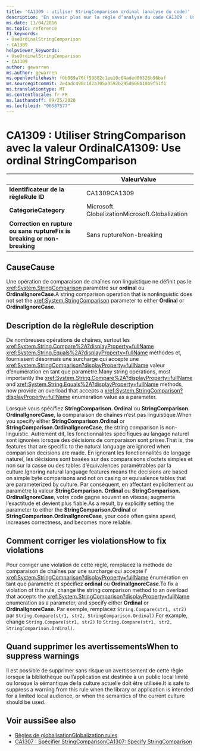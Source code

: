 ```yaml
---
title: 'CA1309 : utiliser StringComparison ordinal (analyse du code)'
description: 'En savoir plus sur la règle d’analyse du code CA1309 : Use ordinal StringComparison'
ms.date: 11/04/2016
ms.topic: reference
f1_keywords:
- UseOrdinalStringComparison
- CA1309
helpviewer_keywords:
- UseOrdinalStringComparison
- CA1309
author: gewarren
ms.author: gewarren
ms.openlocfilehash: f0b989a76ff59882c1ee10c64aded06326b96baf
ms.sourcegitcommit: 2e4adc490c1d2a705a0592b295d606b10b9f51f1
ms.translationtype: MT
ms.contentlocale: fr-FR
ms.lasthandoff: 09/25/2020
ms.locfileid: "96587577"
---
```

# <a name="ca1309-use-ordinal-stringcomparison"></a><span data-ttu-id="6ac52-103">CA1309 : Utiliser StringComparison avec la valeur Ordinal</span><span class="sxs-lookup"><span data-stu-id="6ac52-103">CA1309: Use ordinal StringComparison</span></span>

|                                     | <span data-ttu-id="6ac52-104">Valeur</span><span class="sxs-lookup"><span data-stu-id="6ac52-104">Value</span></span>                   |
|-------------------------------------|-------------------------|
| <span data-ttu-id="6ac52-105">**Identificateur de la règle**</span><span class="sxs-lookup"><span data-stu-id="6ac52-105">**Rule ID**</span></span>                         | <span data-ttu-id="6ac52-106">CA1309</span><span class="sxs-lookup"><span data-stu-id="6ac52-106">CA1309</span></span>                  |
| <span data-ttu-id="6ac52-107">**Catégorie**</span><span class="sxs-lookup"><span data-stu-id="6ac52-107">**Category**</span></span>                        | <span data-ttu-id="6ac52-108">Microsoft. Globalization</span><span class="sxs-lookup"><span data-stu-id="6ac52-108">Microsoft.Globalization</span></span> |
| <span data-ttu-id="6ac52-109">**Correction en rupture ou sans rupture**</span><span class="sxs-lookup"><span data-stu-id="6ac52-109">**Fix is breaking or non-breaking**</span></span> | <span data-ttu-id="6ac52-110">Sans rupture</span><span class="sxs-lookup"><span data-stu-id="6ac52-110">Non-breaking</span></span>            |

## <a name="cause"></a><span data-ttu-id="6ac52-111">Cause</span><span class="sxs-lookup"><span data-stu-id="6ac52-111">Cause</span></span>

<span data-ttu-id="6ac52-112">Une opération de comparaison de chaînes non linguistique ne définit pas le <xref:System.StringComparison> paramètre sur **ordinal** ou **OrdinalIgnoreCase**.</span><span class="sxs-lookup"><span data-stu-id="6ac52-112">A string comparison operation that is nonlinguistic does not set the <xref:System.StringComparison> parameter to either **Ordinal** or **OrdinalIgnoreCase**.</span></span>

## <a name="rule-description"></a><span data-ttu-id="6ac52-113">Description de la règle</span><span class="sxs-lookup"><span data-stu-id="6ac52-113">Rule description</span></span>

<span data-ttu-id="6ac52-114">De nombreuses opérations de chaînes, surtout les <xref:System.String.Compare%2A?displayProperty=fullName> <xref:System.String.Equals%2A?displayProperty=fullName> méthodes et, fournissent désormais une surcharge qui accepte une <xref:System.StringComparison?displayProperty=fullName> valeur d’énumération en tant que paramètre.</span><span class="sxs-lookup"><span data-stu-id="6ac52-114">Many string operations, most importantly the <xref:System.String.Compare%2A?displayProperty=fullName> and <xref:System.String.Equals%2A?displayProperty=fullName> methods, now provide an overload that accepts a <xref:System.StringComparison?displayProperty=fullName> enumeration value as a parameter.</span></span>

<span data-ttu-id="6ac52-115">Lorsque vous spécifiez **StringComparison. Ordinal** ou **StringComparison. OrdinalIgnoreCase**, la comparaison de chaînes n’est pas linguistique.</span><span class="sxs-lookup"><span data-stu-id="6ac52-115">When you specify either **StringComparison.Ordinal** or **StringComparison.OrdinalIgnoreCase**, the string comparison is non-linguistic.</span></span> <span data-ttu-id="6ac52-116">Autrement dit, les fonctionnalités spécifiques au langage naturel sont ignorées lorsque des décisions de comparaison sont prises.</span><span class="sxs-lookup"><span data-stu-id="6ac52-116">That is, the features that are specific to the natural language are ignored when comparison decisions are made.</span></span> <span data-ttu-id="6ac52-117">En ignorant les fonctionnalités de langage naturel, les décisions sont basées sur des comparaisons d’octets simples et non sur la casse ou des tables d’équivalences paramétrables par la culture.</span><span class="sxs-lookup"><span data-stu-id="6ac52-117">Ignoring natural language features means the decisions are based on simple byte comparisons and not on casing or equivalence tables that are parameterized by culture.</span></span> <span data-ttu-id="6ac52-118">Par conséquent, en affectant explicitement au paramètre la valeur **StringComparison. Ordinal** ou **StringComparison. OrdinalIgnoreCase**, votre code gagne souvent en vitesse, augmente l’exactitude et devient plus fiable.</span><span class="sxs-lookup"><span data-stu-id="6ac52-118">As a result, by explicitly setting the parameter to either the **StringComparison.Ordinal** or **StringComparison.OrdinalIgnoreCase**, your code often gains speed, increases correctness, and becomes more reliable.</span></span>

## <a name="how-to-fix-violations"></a><span data-ttu-id="6ac52-119">Comment corriger les violations</span><span class="sxs-lookup"><span data-stu-id="6ac52-119">How to fix violations</span></span>

<span data-ttu-id="6ac52-120">Pour corriger une violation de cette règle, remplacez la méthode de comparaison de chaînes par une surcharge qui accepte l' <xref:System.StringComparison?displayProperty=fullName> énumération en tant que paramètre et spécifiez **ordinal** ou **OrdinalIgnoreCase**.</span><span class="sxs-lookup"><span data-stu-id="6ac52-120">To fix a violation of this rule, change the string comparison method to an overload that accepts the <xref:System.StringComparison?displayProperty=fullName> enumeration as a parameter, and specify either **Ordinal** or **OrdinalIgnoreCase**.</span></span> <span data-ttu-id="6ac52-121">Par exemple, remplacez `String.Compare(str1, str2)` par `String.Compare(str1, str2, StringComparison.Ordinal)`.</span><span class="sxs-lookup"><span data-stu-id="6ac52-121">For example, change `String.Compare(str1, str2)` to `String.Compare(str1, str2, StringComparison.Ordinal)`.</span></span>

## <a name="when-to-suppress-warnings"></a><span data-ttu-id="6ac52-122">Quand supprimer les avertissements</span><span class="sxs-lookup"><span data-stu-id="6ac52-122">When to suppress warnings</span></span>

<span data-ttu-id="6ac52-123">Il est possible de supprimer sans risque un avertissement de cette règle lorsque la bibliothèque ou l’application est destinée à un public local limité ou lorsque la sémantique de la culture actuelle doit être utilisée.</span><span class="sxs-lookup"><span data-stu-id="6ac52-123">It is safe to suppress a warning from this rule when the library or application is intended for a limited local audience, or when the semantics of the current culture should be used.</span></span>

## <a name="see-also"></a><span data-ttu-id="6ac52-124">Voir aussi</span><span class="sxs-lookup"><span data-stu-id="6ac52-124">See also</span></span>

- [<span data-ttu-id="6ac52-125">Règles de globalisation</span><span class="sxs-lookup"><span data-stu-id="6ac52-125">Globalization rules</span></span>](globalization-warnings.md)
- [<span data-ttu-id="6ac52-126">CA1307 : Spécifier StringComparison</span><span class="sxs-lookup"><span data-stu-id="6ac52-126">CA1307: Specify StringComparison</span></span>](ca1307.md)
